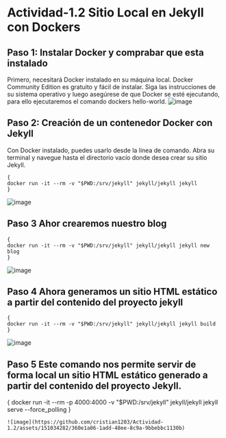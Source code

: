 # Actividad-1.2 Sitio Local en Jekyll con Dockers
## Paso 1: Instalar Docker y comprabar que esta instalado
Primero, necesitará Docker instalado en su máquina local. Docker Community Edition es gratuito y fácil de instalar.
Siga las instrucciones de su sistema operativo y luego asegúrese de que Docker se esté ejecutando, para ello ejecutaremos el comando dockers hello-world.
![image](https://github.com/cristian1203/Actividad-1.2/assets/151034282/568a0701-4d4c-49c4-a341-cc95612445ba)  
## Paso 2: Creación de un contenedor Docker con Jekyll 
Con Docker instalado, puedes usarlo desde la línea de comando. Abra su terminal y navegue hasta el directorio vacío donde desea crear su sitio Jekyll.  
 ```
{
docker run -it --rm -v "$PWD:/srv/jekyll" jekyll/jekyll jekyll
}
```
![image](https://github.com/cristian1203/Actividad-1.2/assets/151034282/19679ce2-87f0-4dd3-b804-054403ea005d)
## Paso 3 Ahor crearemos nuestro blog   
 ```
{
docker run -it --rm -v "$PWD:/srv/jekyll" jekyll/jekyll jekyll new blog
}
```
![image](https://github.com/cristian1203/Actividad-1.2/assets/151034282/58b695d8-1e4c-4367-986b-fded9285e4a7)  
## Paso 4 Ahora generamos  un sitio HTML estático a partir del contenido del proyecto jekyll
 ```
{
docker run -it --rm -v "$PWD:/srv/jekyll" jekyll/jekyll jekyll build
}
```
![image](https://github.com/cristian1203/Actividad-1.2/assets/151034282/e08fa111-328b-4ca3-bc5d-b6eb4a6621b6)

## Paso 5 Este comando nos permite servir de forma local un sitio HTML estático generado a partir del contenido del proyecto Jekyll.  
{
docker run -it --rm -p 4000:4000 -v "$PWD:/srv/jekyll" jekyll/jekyll jekyll serve --force_polling
}
```
![image](https://github.com/cristian1203/Actividad-1.2/assets/151034282/360e1a06-1add-48ee-8c9a-9bbebbc1130b)

